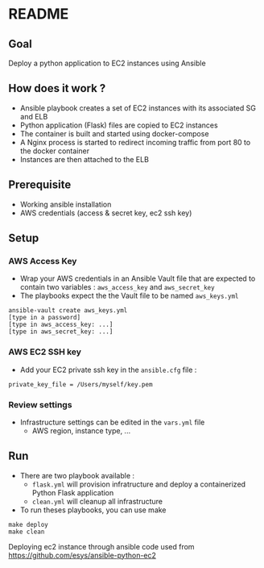 # README

## Goal

Deploy a python application to EC2 instances using Ansible

## How does it work ?

- Ansible playbook creates a set of EC2 instances with its associated SG and ELB
- Python application (Flask) files are copied to EC2 instances
- The container is built and started using docker-compose
- A Nginx process is started to redirect incoming traffic from port 80 to the docker container
- Instances are then attached to the ELB

## Prerequisite

- Working ansible installation
- AWS credentials (access & secret key, ec2 ssh key)

## Setup

### AWS Access Key

- Wrap your AWS credentials in an Ansible Vault file that are expected to contain two variables : `aws_access_key` and `aws_secret_key`
- The playbooks expect the the Vault file to be named `aws_keys.yml`

```
ansible-vault create aws_keys.yml
[type in a password]
[type in aws_access_key: ...]
[type in aws_secret_key: ...]
```

### AWS EC2 SSH key

- Add your EC2 private ssh key in the `ansible.cfg` file :

```
private_key_file = /Users/myself/key.pem
```

### Review settings

- Infrastructure settings can be edited in the `vars.yml` file
  - AWS region, instance type, ...

## Run

- There are two playbook available :
  - `flask.yml` will provision infratructure and deploy a containerized Python Flask application
  - `clean.yml` will cleanup all infrastructure
- To run theses playbooks, you can use make

```
make deploy
make clean
```
Deploying ec2 instance through ansible code used from https://github.com/esys/ansible-python-ec2
